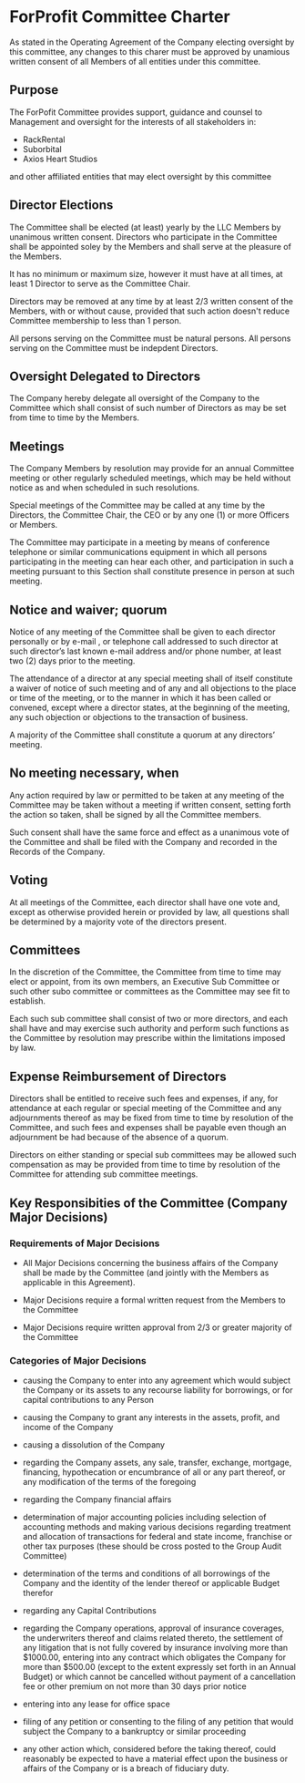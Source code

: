 
# ForProfit Committee Charter

As stated in the Operating Agreement of the Company electing oversight by this committee, any changes to this charer must be approved by unamious
written consent of all Members of all entities under this committee.

## Purpose

The ForPofit Committee provides support, guidance and counsel to Management and oversight for the interests of all stakeholders in:

* RackRental
* Suborbital 
* Axios Heart Studios 

and other affiliated entities that may elect oversight by this committee

## Director Elections

The Committee shall be elected (at least) yearly by the LLC Members by unanimous written consent.  Directors who participate in the Committee shall be 
appointed soley by the Members and shall serve at the pleasure of the Members. 

It has no minimum or maximum size, however it must have at all times, at least 1 Director to serve as the Committee Chair.

Directors may be removed at any time by at least 2/3 written consent of the Members, with or without cause, provided that such action doesn't reduce 
Committee membership to less than 1 person.

All persons serving on the Committee must be natural persons. All persons serving on the Committee must be indepdent Directors.
 
## Oversight Delegated to Directors

The Company hereby delegate all oversight of the Company to the Committee which shall consist of such number of Directors as may be set from time to 
time by the Members.

 
## Meetings

The Company Members by resolution may provide for an annual Committee meeting or other regularly scheduled meetings, which may be held without notice as 
and when scheduled in such resolutions. 

Special meetings of the Committee may be called at any time by the Directors, the Committee Chair, the CEO or by any one (1) or more Officers or Members. 

The Committee may participate in a meeting by means of conference telephone or similar communications equipment in which all persons participating 
in the meeting can hear each other, and participation in such a meeting pursuant to this Section shall constitute presence in person at such meeting.
 
## Notice and waiver; quorum 
Notice of any meeting of the Committee shall be given to each director personally or by e-mail , or telephone call 
addressed to such director at such director’s last known e-mail address and/or phone number, at least two (2) days prior 
to the meeting. 

The attendance of a director at any special meeting shall of itself constitute a waiver of notice of such meeting and of any and all 
objections to the place or time of the meeting, or to the manner in which it has been called or convened, except where a director 
states, at the beginning of the meeting, any such objection or objections to the transaction of business. 

A majority of the Committee shall constitute a quorum at any directors’ meeting.
 
## No meeting necessary, when

Any action required by law or permitted to be taken at any meeting of the Committee may be taken without a meeting if written consent, setting forth the 
action so taken, shall be signed by all the Committee members. 

Such consent shall have the same force and effect as a unanimous vote of the Committee and shall be filed with the Company and recorded in the 
Records of the Company.
 
## Voting

At all meetings of the Committee, each director shall have one vote and, except as otherwise provided herein or provided by law, all questions shall be 
determined by a majority vote of the directors present.
 
## Committees 

In the discretion of the Committee, the Committee from time to time may elect or appoint, from its own members, an Executive Sub Committee or such other 
subo committee or committees as the Committee may see fit to establish. 

Each such sub committee shall consist of two or more directors, and each shall have and may exercise such authority and perform such functions as the 
Committee by resolution may prescribe within the limitations imposed by law.
 
 
## Expense Reimbursement of Directors

Directors shall be entitled to receive such fees and expenses, if any, for attendance at each regular or special meeting of the Committee and any adjournments 
thereof as may be fixed from time to time by resolution of the Committee, and such fees and expenses shall be payable even though an adjournment be had 
because of the absence of a quorum.

Directors on either standing or special sub committees may be allowed such compensation as may be provided from time to time by resolution of the Committee for 
attending sub committee meetings.

## Key Responsibities of the Committee (Company Major Decisions)

### Requirements of Major Decisions

* All Major Decisions concerning the business affairs of the Company shall be made by the Committee (and jointly with the Members as applicable in this 
Agreement).

* Major Decisions require a formal written request from the Members to the Committee

* Major Decisions require written approval from 2/3 or greater majority of the Committee

### Categories of Major Decisions

* causing the Company to enter into any agreement which would subject the Company or its assets to any recourse
liability for borrowings, or for capital contributions to any Person

* causing the Company to grant any interests in the assets, profit, and income of the Company

* causing a dissolution of the Company

* regarding the Company assets, any sale, transfer, exchange, mortgage, financing, hypothecation or encumbrance of all or any part
thereof, or any modification of the terms of the foregoing

* regarding the Company financial affairs

* determination of major accounting policies including selection of accounting methods and making various decisions regarding treatment and
allocation of transactions for federal and state income, franchise or other tax purposes (these should be cross posted to the Group Audit Committee)

* determination of the terms and conditions of all borrowings of the Company and the identity of the lender thereof or applicable Budget therefor

* regarding any Capital Contributions

* regarding the Company operations, approval of insurance coverages, the underwriters thereof and claims related thereto, the settlement of
any litigation that is not fully covered by insurance involving more than $1000.00, entering into any contract which obligates the Company
for more than $500.00 (except to the extent expressly set forth in an Annual Budget) or which cannot be cancelled without payment
of a cancellation fee or other premium on not more than 30 days prior notice

* entering into any lease for office space

* filing of any petition or consenting to the filing of any petition that would subject the Company to a bankruptcy or similar proceeding

* any other action which, considered before the taking thereof, could reasonably be expected to have a material effect upon the business
or affairs of the Company or is a breach of fiduciary duty.
